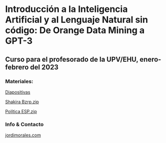 # Introducción a la Inteligencia Artificial y al Lenguaje Natural sin código: De Orange Data Mining a GPT-3
## Curso para el profesorado de la UPV/EHU, enero-febrero del 2023

### Materiales:

[Diapositivas](https://github.com/jmoralesigras/Curso-AI/files/10481429/TALLER.IA.2023.pdf)

[Shakira Bzrp.zip](https://github.com/jmoralesigras/Curso-AI/files/10481436/Shakira.Bzrp.zip)

[Política ESP.zip](https://github.com/jmoralesigras/Curso-AI/files/10481442/Politica.ESP.zip)

### Info & Contacto
[jordimorales.com](https://jordimorales.com)

